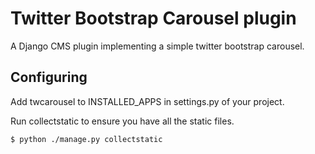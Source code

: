 # Twitter Bootstrap Carousel plugin

A Django CMS plugin implementing a simple twitter bootstrap carousel.

## Configuring

Add twcarousel to INSTALLED_APPS in settings.py of your project.

Run collectstatic to ensure you have all the static files.

    $ python ./manage.py collectstatic
